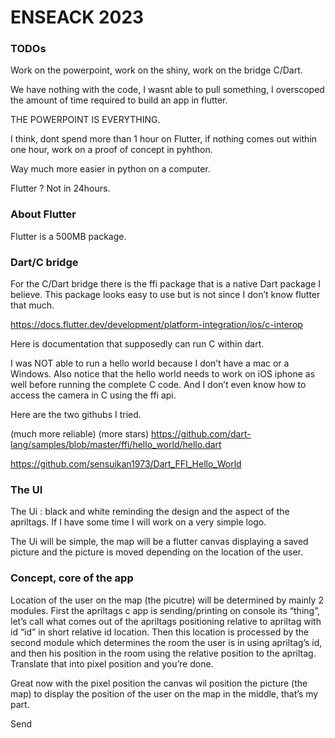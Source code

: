 # ENSEACK 2023

 
### TODOs

Work on the powerpoint, work on the shiny, work on the bridge C/Dart. 

We have nothing with the code, I wasnt able to pull something, I overscoped the amount of time required to build an app in flutter.

THE POWERPOINT IS EVERYTHING.

I think, dont spend more than 1 hour on Flutter, if nothing comes out within one hour, work on a proof of concept in pyhthon.

Way much more easier in python on a computer.

Flutter ? Not in 24hours.

### About Flutter

Flutter is a 500MB package. 

### Dart/C bridge 

For the C/Dart bridge there is the ffi package that is a native Dart package I believe. This package looks easy to use but is not since I don’t know flutter that much. 

https://docs.flutter.dev/development/platform-integration/ios/c-interop 

Here is documentation that supposedly can run C within dart. 

I was NOT able to run a hello world because I don’t have a mac or a Windows. Also notice that the hello world needs to work on iOS iphone as well before running the complete C code. And I don’t even know how to access the camera in C using the ffi api. 

Here are the two githubs I tried. 

(much more reliable) (more stars) https://github.com/dart-lang/samples/blob/master/ffi/hello_world/hello.dart 

https://github.com/sensuikan1973/Dart_FFI_Hello_World 

### The UI

The Ui : black and white reminding the design and the aspect of the apriltags. If I have some time I will work on a very simple logo. 

The Ui will be simple, the map will be a flutter canvas displaying a saved picture and the picture is moved depending on the location of the user. 

### Concept, core of the app

Location of the user on the map (the picutre) will be determined by mainly 2 modules. First the apriltags c app is sending/printing on console its “thing”, let’s call what comes out of the apriltags positioning relative to apriltag with id “id” in short relative id location. Then this location is processed by the second module which determines the room the user is in using apriltag’s id, and then his position in the room using the relative position to the apriltag. Translate that into pixel position and you’re done. 

Great now with the pixel position the canvas wil position the picture (the map) to display the position of the user on the map in the middle, that’s my part. 

Send  